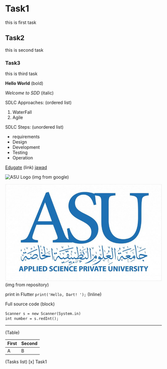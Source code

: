 # Task1
this is first task

## Task2
this is second task

### Task3
this is third task

**Hello World** (bold)

_Welcome to SDD_  (italic)


SDLC Approaches:  (ordered list)
1. WaterFall
2. Agile

SDLC Steps:    (unordered list)
- requirements
- Design
- Development
- Testing
- Operation

[Edugate](https://edugate.asu.edu.jo/login/index.php) (link)
[jawad](https://www.victoriassecret.com/us/)

![ASU Logo](https://upload.wikimedia.org/wikipedia/ar/8/82/ASU_Jordan_logo.PNG)  (img from google)

![ASU Logo](https://github.com/AbdGhazall/SDD/blob/main/ASU%20Logo2.jpg)         (img from repository)

print in Flutter  `print('Hello, Dart! ');` (Inline)

Full source code (block)

    Scanner s = new Scanner(System.in)
    int number = s.redInt();

---
(Table)

| First  | Second |
| -----  | ------ |
| A      | B |

(Tasks list)
[x] Task1


